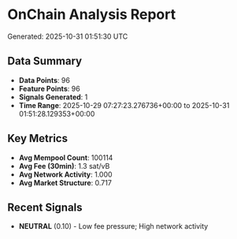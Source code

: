 # OnChain Analysis Report
Generated: 2025-10-31 01:51:30 UTC

## Data Summary
- **Data Points**: 96
- **Feature Points**: 96
- **Signals Generated**: 1
- **Time Range**: 2025-10-29 07:27:23.276736+00:00 to 2025-10-31 01:51:28.129353+00:00

## Key Metrics
- **Avg Mempool Count**: 100114
- **Avg Fee (30min)**: 1.3 sat/vB
- **Avg Network Activity**: 1.000
- **Avg Market Structure**: 0.717

## Recent Signals
- **NEUTRAL** (0.10) - Low fee pressure; High network activity
